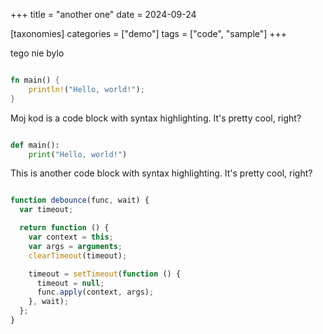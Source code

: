 +++
title = "another one"
date = 2024-09-24

[taxonomies]
categories = ["demo"]
tags = ["code", "sample"]
+++

tego nie bylo
<!-- more -->

```rust

fn main() {
    println!("Hello, world!");
}
```

Moj kod is a code block with syntax highlighting. It's pretty cool, right?

```python

def main():
    print("Hello, world!")
```

This is another code block with syntax highlighting. It's pretty cool, right?

<!-- prettier-ignore-->
```js

function debounce(func, wait) {
  var timeout;

  return function () {
    var context = this;
    var args = arguments;
    clearTimeout(timeout);

    timeout = setTimeout(function () {
      timeout = null;
      func.apply(context, args);
    }, wait);
  };
}

```

